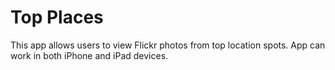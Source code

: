 # Top Places

This app allows users to view Flickr photos from top location spots. App can work in both iPhone and iPad devices. 
